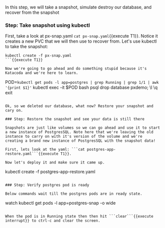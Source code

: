 In this step, we will take a snapshot, simulate destroy our database, and recover from the snapshot

### Step: Take snapshot using kubectl

First, take a look at px-snap.yaml ```cat px-snap.yaml```{{execute T1}}. Notice it creates a new PVC that we will then use to recover from. Let's use kubectl to take the snapshot:

```
kubectl create -f px-snap.yaml
```{{execute T1}}

Now we're going to go ahead and do something stupid because it's Katacoda and we're here to learn.

```
POD=`kubectl get pods -l app=postgres | grep Running | grep 1/1 | awk '{print $1}'`
kubectl exec -it $POD bash
psql
drop database pxdemo;
\l
\q
exit
```{{execute T1}}

Ok, so we deleted our database, what now? Restore your snapshot and cary on.

### Step: Restore the snapshot and see your data is still there

Snapshots are just like volumes so we can go ahead and use it to start a new instance of PostgresSQL. Note here that we're leaving the old instance to carry on with it's version of the volume and we're creating a brand new instance of PostgresSQL with the snapshot data!

First, lets look at the yaml: ```cat postgres-app-restore.yaml```{{execute T1}}.

Now let's deploy it and make sure it came up.
```
kubectl create -f postgres-app-restore.yaml
```{{execute T1}}

### Step: Verify postgres pod is ready

Below commands wait till the postgres pods are in ready state.
```
watch kubectl get pods -l app=postgres-snap -o wide
```{{execute T1}}

When the pod is in Running state then then hit ```clear```{{execute interrupt}} to ctrl-c and clear the screen.
